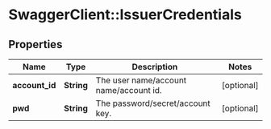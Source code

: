 # SwaggerClient::IssuerCredentials

## Properties
Name | Type | Description | Notes
------------ | ------------- | ------------- | -------------
**account_id** | **String** | The user name/account name/account id. | [optional] 
**pwd** | **String** | The password/secret/account key. | [optional] 


